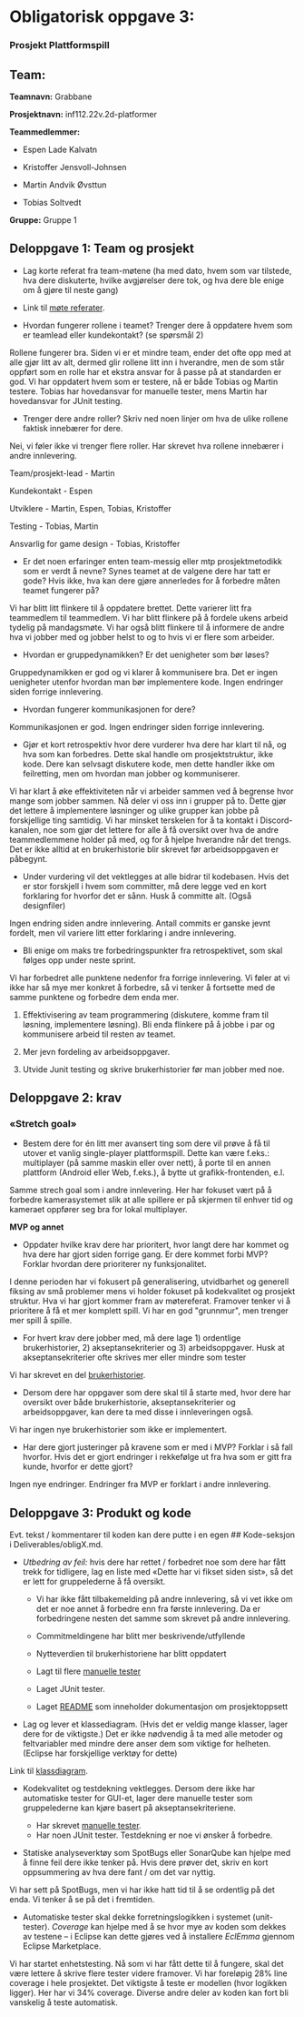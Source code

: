 # Obligatorisk oppgave 3:

### Prosjekt Plattformspill

## Team:

**Teamnavn:** Grabbane

**Prosjektnavn:** inf112.22v.2d-platformer

**Teammedlemmer:**

- Espen Lade Kalvatn

- Kristoffer Jensvoll-Johnsen

- Martin Andvik Øvsttun

- Tobias Soltvedt

**Gruppe:** Gruppe 1

## Deloppgave 1: Team og prosjekt

- Lag korte referat fra team-møtene (ha med dato, hvem som var tilstede, hva dere diskuterte, hvilke avgjørelser dere tok, og hva dere ble enige om å gjøre til neste gang)

- Link til [møte referater](src/main/resources/MeetingReports.md).

- Hvordan fungerer rollene i teamet? Trenger dere å oppdatere hvem som er teamlead eller kundekontakt? (se spørsmål 2)

Rollene fungerer bra. Siden vi er et mindre team, ender det ofte opp med at alle gjør litt av alt, dermed glir rollene litt inn i hverandre, men de som står oppført som en rolle har et ekstra ansvar for å passe på at standarden er god. Vi har oppdatert hvem som er testere, nå er både Tobias og Martin testere. Tobias har hovedansvar for manuelle tester, mens Martin har hovedansvar for JUnit testing.

- Trenger dere andre roller? Skriv ned noen linjer om hva de ulike rollene faktisk innebærer for dere.

Nei, vi føler ikke vi trenger flere roller. Har skrevet hva rollene innebærer i andre innlevering.

Team/prosjekt-lead - Martin

Kundekontakt - Espen

Utviklere - Martin, Espen, Tobias, Kristoffer

Testing - Tobias, Martin

Ansvarlig for game design - Tobias, Kristoffer

- Er det noen erfaringer enten team-messig eller mtp prosjektmetodikk som er verdt å nevne? Synes teamet at de valgene dere har tatt er gode? Hvis ikke, hva kan dere gjøre annerledes for å forbedre måten teamet fungerer på?

Vi har blitt litt flinkere til å oppdatere brettet. Dette varierer litt fra teammedlem til teammedlem. Vi har blitt flinkere på å fordele ukens arbeid tydelig på mandagsmøte. Vi har også blitt flinkere til å informere de andre hva vi jobber med og jobber helst to og to hvis vi er flere som arbeider.

- Hvordan er gruppedynamikken? Er det uenigheter som bør løses?

Gruppedynamikken er god og vi klarer å kommunisere bra. Det er ingen uenigheter utenfor hvordan man bør implementere kode. Ingen endringer siden forrige innlevering.

- Hvordan fungerer kommunikasjonen for dere?

Kommunikasjonen er god. Ingen endringer siden forrige innlevering.

- Gjør et kort retrospektiv hvor dere vurderer hva dere har klart til nå, og hva som kan forbedres. Dette skal handle om prosjektstruktur, ikke kode. Dere kan selvsagt diskutere kode, men dette handler ikke om feilretting, men om hvordan man jobber og kommuniserer.

Vi har klart å øke effektiviteten når vi arbeider sammen ved å begrense hvor mange som jobber sammen. Nå deler vi oss inn i grupper på to. Dette gjør det lettere å implementere løsninger og ulike grupper kan jobbe på forskjellige ting samtidig. Vi har minsket terskelen for å ta kontakt i Discord-kanalen, noe som gjør det lettere for alle å få oversikt over hva de andre teammedlemmene holder på med, og for å hjelpe hverandre når det trengs. Det er ikke alltid at en brukerhistorie blir skrevet før arbeidsoppgaven er påbegynt.

- Under vurdering vil det vektlegges at alle bidrar til kodebasen. Hvis det er stor forskjell i hvem som committer, må dere legge ved en kort forklaring for hvorfor det er sånn. Husk å committe alt. (Også designfiler)

Ingen endring siden andre innlevering. Antall commits er ganske jevnt fordelt, men vil variere litt etter forklaring i andre innlevering.

- Bli enige om maks tre forbedringspunkter fra retrospektivet, som skal følges opp under neste sprint.

Vi har forbedret alle punktene nedenfor fra forrige innlevering. Vi føler at vi ikke har så mye mer konkret å forbedre, så vi tenker å fortsette med de samme punktene og forbedre dem enda mer.

1) Effektivisering av team programmering (diskutere, komme fram til løsning, implementere løsning). Bli enda flinkere på å jobbe i par og kommunisere arbeid til resten av teamet.

2) Mer jevn fordeling av arbeidsoppgaver.

3) Utvide Junit testing og skrive brukerhistorier før man jobber med noe.

## Deloppgave 2: krav

### **«Stretch goal»**

- Bestem dere for én litt mer avansert ting som dere vil prøve å få til utover et vanlig single-player plattformspill. Dette kan være f.eks.: multiplayer (på samme maskin eller over nett), å porte til en annen plattform (Android eller Web, f.eks.), å bytte ut grafikk-frontenden, e.l.

Samme strech goal som i andre innlevering. Her har fokuset vært på å forbedre kamerasystemet slik at alle spillere er på skjermen til enhver tid og kameraet oppfører seg bra for lokal multiplayer.

**MVP og annet**

- Oppdater hvilke krav dere har prioritert, hvor langt dere har kommet og hva dere har gjort siden forrige gang. Er dere kommet forbi MVP? Forklar hvordan dere prioriterer ny funksjonalitet.

I denne perioden har vi fokusert på generalisering, utvidbarhet og generell fiksing av små problemer mens vi holder fokuset på kodekvalitet og prosjekt struktur. Hva vi har gjort kommer fram av møtereferat. Framover tenker vi å prioritere å få et mer komplett spill. Vi har en god "grunnmur", men trenger mer spill å spille.

- For hvert krav dere jobber med, må dere lage 1) ordentlige brukerhistorier, 2) akseptansekriterier og 3) arbeidsoppgaver. Husk at akseptansekriterier ofte skrives mer eller mindre som tester

Vi har skrevet en del [brukerhistorier](src/main/resources/UserStories.md).

- Dersom dere har oppgaver som dere skal til å starte med, hvor dere har oversikt over både brukerhistorie, akseptansekriterier og arbeidsoppgaver, kan dere ta med disse i innleveringen også.

Vi har ingen nye brukerhistorier som ikke er implementert.

- Har dere gjort justeringer på kravene som er med i MVP? Forklar i så fall hvorfor. Hvis det er gjort endringer i rekkefølge ut fra hva som er gitt fra kunde, hvorfor er dette gjort?

Ingen nye endringer. Endringer fra MVP er forklart i andre innlevering.

## Deloppgave 3: Produkt og kode

Evt. tekst / kommentarer til koden kan dere putte i en egen ## Kode-seksjon i Deliverables/obligX.md.

- _Utbedring av feil:_ hvis dere har rettet / forbedret noe som dere har fått trekk for tidligere, lag en liste med «Dette har vi fikset siden sist», så det er lett for gruppelederne å få oversikt.

    - Vi har ikke fått tilbakemelding på andre innlevering, så vi vet ikke om det er noe annet å forbedre enn fra første innlevering. Da er forbedringene nesten det samme som skrevet på andre innlevering.

    - Commitmeldingene har blitt mer beskrivende/utfyllende

    - Nytteverdien til brukerhistoriene har blitt oppdatert

    - Lagt til flere [manuelle tester](src/main/resources/BugReplication.md)

    - Laget JUnit tester.

    - Laget [README](README.md) som inneholder dokumentasjon om prosjektoppsett

- Lag og lever et klassediagram. (Hvis det er veldig mange klasser, lager dere for de viktigste.) Det er ikke nødvendig å ta med alle metoder og feltvariabler med mindre dere anser dem som viktige for helheten. (Eclipse har forskjellige verktøy for dette)

Link til [klassdiagram](src/main/resources/ClassDiagram.uml).

- Kodekvalitet og testdekning vektlegges. Dersom dere ikke har automatiske tester for GUI-et, lager dere manuelle tester som gruppelederne kan kjøre basert på akseptansekriteriene.

    - Har skrevet [manuelle tester](src/main/resources/BugReplication.md).
    - Har noen JUnit tester. Testdekning er noe vi ønsker å forbedre.

- Statiske analyseverktøy som SpotBugs eller SonarQube kan hjelpe med å finne feil dere ikke tenker på. Hvis dere prøver det, skriv en kort oppsummering av hva dere fant / om det var nyttig.

Vi har sett på SpotBugs, men vi har ikke hatt tid til å se ordentlig på det enda. Vi tenker å se på det i fremtiden.

- Automatiske tester skal dekke forretningslogikken i systemet (unit-tester). _Coverage_ kan hjelpe med å se hvor mye av koden som dekkes av testene – i Eclipse kan dette gjøres ved å installere _EclEmma_ gjennom Eclipse Marketplace.

Vi har startet enhetstesting. Nå som vi har fått dette til å fungere, skal det være lettere å skrive flere tester videre framover. Vi har foreløpig 28% line coverage i hele prosjektet. Det viktigste å teste er modellen (hvor logikken ligger). Her har vi 34% coverage. Diverse andre deler av koden kan fort bli vanskelig å teste automatisk.